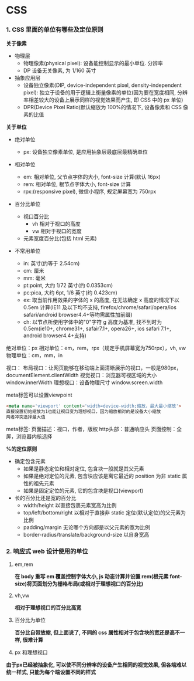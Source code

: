 # CSS

### 1. CSS 里面的单位有哪些及定位原则

**关于像素**

* 物理层
  + 物理像素(physical pixel): 设备能控制显示的最小单位. 分辨率
  + DP 设备无关像素, 为 1/160 英寸
* 抽象应用层
  + 设备独立像素(DIP, device-independent pixel, density-independent pixel): 独立于设备的用于逻辑上衡量像素的单位(因为要在宽度相同, 分辨率相差较大的设备上展示同样的视觉效果而产生, 即 CSS 中的 px 单位)
  + DPR(Device Pixel Ratio)默认缩放为 100%的情况下, 设备像素和 CSS 像素的比值

**关于单位**

* 绝对单位

  + px: 设备独立像素单位, 是应用抽象层最底层最精确单位

* 相对单位
  + em: 相对单位, 父节点字体的大小, font-size 计算(默认 16px)
  + rem: 相对单位, 根节点字体大小, font-size 计算
  + rpx:(responsive pixel), 微信小程序, 规定屏幕宽为 750rpx
* 百分比单位
  + 视口百分比
    - vh 相对于视口的高度
    - vw 相对于视口的宽度
  + 元素宽度百分比(包括 html 元素)
* 不常用单位
  + in: 英寸(约等于 2.54cm)
  + cm: 厘米
  + mm: 毫米
  + pt:point, 大约 1/72 英寸(约 0.0353cm)
  + pc:pica, 大约 6pt, 1/6 英寸(约 0.423cm)
  + ex: 取当前作用效果的字体的 x 的高度, 在无法确定 x 高度的情况下以 0.5em 计算(IE11 及以下均不支持, firefox/chrome/safari/opera/ios safari/android browser4.4+等均需属性加前缀)
  + ch: 以节点所使用字体中的"0"字符 g 高度为基准, 找不到时为 0.5em(ie10+, chrome31+, safair7.1+, opera26+, ios safari 7.1+, android browser4.4+支持)

绝对单位：px
相对单位：em，rem，rpx（规定手机屏幕宽为750rpx），vh, vw
物理单位：cm，mm，in

视口：
布局视口：让网页能够在移动端上面清晰展示的视口，一般是980px，documentElement.clientWidth
视觉视口：浏览器可视区域的大小 window.innerWidth
理想视口：设备物理尺寸 window.screen.width

meta标签可以设置viewpoint

``` html
<meta name='viewport' content='width=device-width;缩放，最大最小缩放'>
直接设置初始缩放为1也能让视口变为理想视口，因为缩放相对的是设备大小缩放
两者冲突选择最大值
```

meta标签:
页面描述：视口，作者，版权
http头部：普通响应头
页面控制：全屏，浏览器内核选择

**%的定位原则**

* 确定包含元素
  + 如果是静态定位和相对定位, 包含块一般就是其父元素
  + 如果是绝对定位的元素, 包含块应该是离它最近的 position 为非 static 属性的祖先元素
  + 如果是固定定位的元素, 它的包含块是视口(viewport)
* 长的百分比还是宽的百分比
  + width/height 以直接包裹元素宽高为比例
  + top/left/bottom/right 以相对于直接非 static 定位(默认定位)的父元素为比例
  + padding/margin 无论哪个方向都是以父元素的宽为比例
  + border-radius/translate/background-size 以自身宽高

### 2. 响应式 web 设计使用的单位

1. em,rem

   **在 body 重写 em 覆盖控制字体大小, js 动态计算并设置 rem(根元素 font-size)将页面划分为栅格布局(或相对于理想视口的百分比)**

2. vh,vw

   **相对于理想视口的百分比高宽**

3. 百分比为单位

   **百分比自带放缩, 但上面说了, 不同的 css 属性相对于包含块的宽还是高不一样, 很难计算**

4. px 和理想视口

**由于px已经被抽象化, 可以使不同分辨率的设备产生相同的视觉效果, 但各端难以统一样式, 只能为每个端设置不同的样式**
